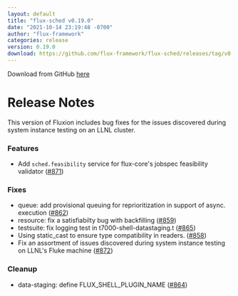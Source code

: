 ```yaml
---
layout: default
title: "flux-sched v0.19.0"
date: "2021-10-14 23:19:48 -0700"
author: "flux-framework"
categories: release
version: 0.19.0
download: https://github.com/flux-framework/flux-sched/releases/tag/v0.19.0
---
```


Download from GitHub [here](https://github.com/flux-framework/flux-sched/releases/tag/v0.19.0)

# Release Notes

This version of Fluxion includes bug fixes for the issues
discovered during system instance testing on an LLNL
cluster.

### Features

 * Add `sched.feasibility` service for flux-core's jobspec feasibility
   validator ([#871](https://github.com/flux-framework/flux-sched/issues/871))

### Fixes

 * queue: add provisional queuing for reprioritization in support
   of async. execution ([#862](https://github.com/flux-framework/flux-sched/issues/862))
 * resource: fix a satisfiabilty bug with backfilling ([#859](https://github.com/flux-framework/flux-sched/issues/859)) 
 * testsuite: fix logging test in t7000-shell-datastaging.t ([#865](https://github.com/flux-framework/flux-sched/issues/865))
 * Using static_cast to ensure type compatibility in readers. ([#858](https://github.com/flux-framework/flux-sched/issues/858))
 * Fix an assortment of issues discovered during system instance testing
   on LLNL's Fluke machine ([#872](https://github.com/flux-framework/flux-sched/issues/872))

### Cleanup

 * data-staging: define FLUX_SHELL_PLUGIN_NAME ([#864](https://github.com/flux-framework/flux-sched/issues/864))


